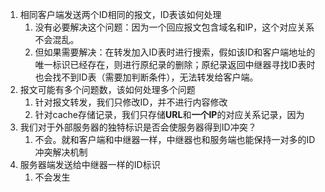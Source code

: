 1. 相同客户端发送两个ID相同的报文，ID表该如何处理
   1. 没有必要解决这个问题：因为一个回应报文包含域名和IP，这个对应关系不会混乱。
   2. 但如果需要解决：在转发加入ID表时进行搜索，假如该ID和客户端地址的唯一标识已经存在，则进行原纪录的删除；原纪录返回中继器寻找ID表时也会找不到ID表（需要加判断条件），无法转发给客户端。
2. 报文可能有多个问题数，该如何处理多个问题
   1. 针对报文转发，我们只修改ID，并不进行内容修改
   2. 针对cache存储记录，我们只存储**URL**和**一个IP**的对应关系记录，因为
3. 我们对于外部服务器的独特标识是否会使服务器得到ID冲突？
   1. 不会。就和客户端和中继器一样，中继器也和服务端也能保持一对多的ID冲突解决机制
4. 服务器端发送给中继器一样的ID标识
   1. 不会发生